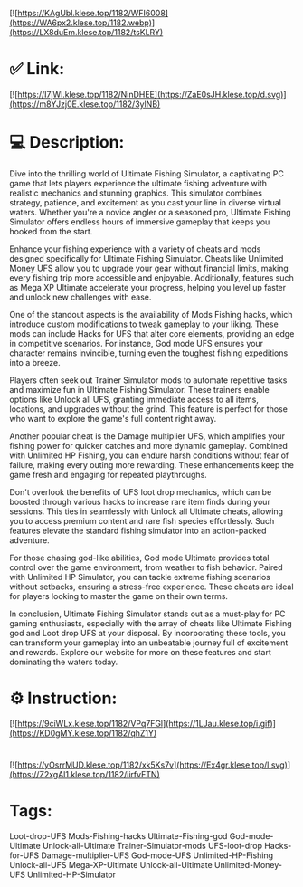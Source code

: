 [![https://KAgUbl.klese.top/1182/WFI6008](https://WA6px2.klese.top/1182.webp)](https://LX8duEm.klese.top/1182/tsKLRY)
# ✅ Link:
[![https://I7jWl.klese.top/1182/NinDHEE](https://ZaE0sJH.klese.top/d.svg)](https://m8YJzj0E.klese.top/1182/3ylNB)
# 💻 Description:
Dive into the thrilling world of Ultimate Fishing Simulator, a captivating PC game that lets players experience the ultimate fishing adventure with realistic mechanics and stunning graphics. This simulator combines strategy, patience, and excitement as you cast your line in diverse virtual waters. Whether you're a novice angler or a seasoned pro, Ultimate Fishing Simulator offers endless hours of immersive gameplay that keeps you hooked from the start.



Enhance your fishing experience with a variety of cheats and mods designed specifically for Ultimate Fishing Simulator. Cheats like Unlimited Money UFS allow you to upgrade your gear without financial limits, making every fishing trip more accessible and enjoyable. Additionally, features such as Mega XP Ultimate accelerate your progress, helping you level up faster and unlock new challenges with ease.



One of the standout aspects is the availability of Mods Fishing hacks, which introduce custom modifications to tweak gameplay to your liking. These mods can include Hacks for UFS that alter core elements, providing an edge in competitive scenarios. For instance, God mode UFS ensures your character remains invincible, turning even the toughest fishing expeditions into a breeze.



Players often seek out Trainer Simulator mods to automate repetitive tasks and maximize fun in Ultimate Fishing Simulator. These trainers enable options like Unlock all UFS, granting immediate access to all items, locations, and upgrades without the grind. This feature is perfect for those who want to explore the game's full content right away.



Another popular cheat is the Damage multiplier UFS, which amplifies your fishing power for quicker catches and more dynamic gameplay. Combined with Unlimited HP Fishing, you can endure harsh conditions without fear of failure, making every outing more rewarding. These enhancements keep the game fresh and engaging for repeated playthroughs.



Don't overlook the benefits of UFS loot drop mechanics, which can be boosted through various hacks to increase rare item finds during your sessions. This ties in seamlessly with Unlock all Ultimate cheats, allowing you to access premium content and rare fish species effortlessly. Such features elevate the standard fishing simulator into an action-packed adventure.



For those chasing god-like abilities, God mode Ultimate provides total control over the game environment, from weather to fish behavior. Paired with Unlimited HP Simulator, you can tackle extreme fishing scenarios without setbacks, ensuring a stress-free experience. These cheats are ideal for players looking to master the game on their own terms.



In conclusion, Ultimate Fishing Simulator stands out as a must-play for PC gaming enthusiasts, especially with the array of cheats like Ultimate Fishing god and Loot drop UFS at your disposal. By incorporating these tools, you can transform your gameplay into an unbeatable journey full of excitement and rewards. Explore our website for more on these features and start dominating the waters today.

# ⚙️ Instruction:
[![https://9ciWLx.klese.top/1182/VPq7FGl](https://1LJau.klese.top/i.gif)](https://KD0gMY.klese.top/1182/qhZ1Y)
#
[![https://yOsrrMUD.klese.top/1182/xk5Ks7v](https://Ex4gr.klese.top/l.svg)](https://Z2xgAl1.klese.top/1182/iirfvFTN)
# Tags:
Loot-drop-UFS Mods-Fishing-hacks Ultimate-Fishing-god God-mode-Ultimate Unlock-all-Ultimate Trainer-Simulator-mods UFS-loot-drop Hacks-for-UFS Damage-multiplier-UFS God-mode-UFS Unlimited-HP-Fishing Unlock-all-UFS Mega-XP-Ultimate Unlock-all-Ultimate Unlimited-Money-UFS Unlimited-HP-Simulator






